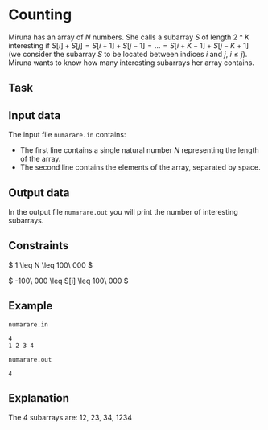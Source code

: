 # Counting

Miruna has an array of $N$ numbers. She calls a subarray $S$ of length $2*K$ interesting if $S[i] + S[j] = S[i+1] + S[j-1] = \dots = S[i+K-1] + S[j-K+1]$ (we consider the subarray $S$ to be located between indices $i$ and $j$, $i \leq j$). Miruna wants to know how many interesting subarrays her array contains.

## Task

## Input data

The input file `numarare.in` contains:
- The first line contains a single natural number $N$ representing the length of the array.
- The second line contains the elements of the array, separated by space.

## Output data

In the output file `numarare.out` you will print the number of interesting subarrays.

## Constraints

$ 1 \leq N \leq 100\ 000 $

$ -100\ 000 \leq S[i] \leq 100\ 000 $

## Example

`numarare.in`

```
4
1 2 3 4
```

`numarare.out`

```
4
```

## Explanation

The 4 subarrays are: $1 2$, $2 3$, $3 4$, $1 2 3 4$
